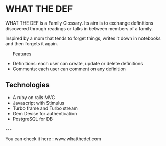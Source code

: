 <h1>WHAT THE DEF</h1>
<p>WHAT THE DEF is a Family Glossary. Its aim is to exchange definitions discovered through readings or talks in between members of a family.</p>

<p>Inspired by a mom that tends to forget things, writes it down in notebooks and then forgets it again.</p>

<ul>
  <p>Features</p>
    <li>Definitions: each user can create, update or delete definitions</li>
    <li>Comments: each user can comment on any definition</li>
</ul>

<h2>Technologies</h2>
<ul>
  <li>A ruby on rails MVC</li>
  <li>Javascript with Stimulus</li>
  <li>Turbo frame and Turbo stream</li>
  <li>Gem Devise for authentication</li>
  <li>PostgreSQL for DB</li>
</ul>

<p>---</p>
<p>You can check it here : www.whatthedef.com</p>
